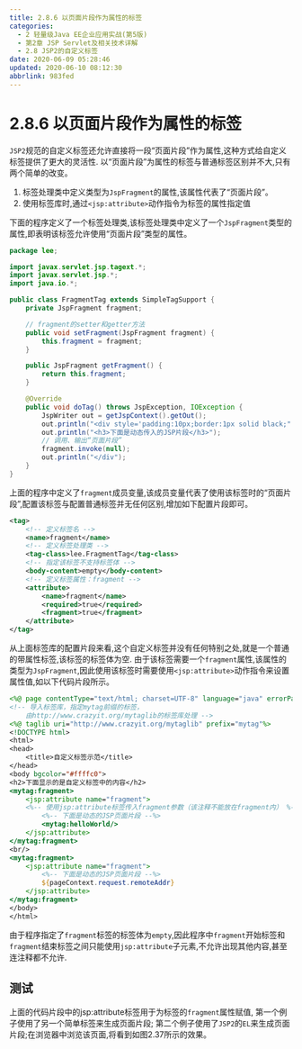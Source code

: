 ```yaml
---
title: 2.8.6 以页面片段作为属性的标签
categories: 
  - 2 轻量级Java EE企业应用实战(第5版)
  - 第2章 JSP Servlet及相关技术详解
  - 2.8 JSP2的自定义标签
date: 2020-06-09 05:28:46
updated: 2020-06-10 08:12:30
abbrlink: 983fed
---
```

# 2.8.6 以页面片段作为属性的标签
`JSP2`规范的自定义标签还允许直接将一段“页面片段”作为属性,这种方式给自定义标签提供了更大的灵活性.
以“页面片段”为属性的标签与普通标签区别并不大,只有两个简单的改变。
1. 标签处理类中定义类型为`JspFragment`的属性,该属性代表了“页面片段”。
2. 使用标签库时,通过`<jsp:attribute>`动作指令为标签的属性指定值

下面的程序定义了一个标签处理类,该标签处理类中定义了一个`JspFragment`类型的属性,即表明该标签允许使用“页面片段”类型的属性。
```java
package lee;

import javax.servlet.jsp.tagext.*;
import javax.servlet.jsp.*;
import java.io.*;

public class FragmentTag extends SimpleTagSupport {
    private JspFragment fragment;

    // fragment的setter和getter方法
    public void setFragment(JspFragment fragment) {
        this.fragment = fragment;
    }

    public JspFragment getFragment() {
        return this.fragment;
    }

    @Override
    public void doTag() throws JspException, IOException {
        JspWriter out = getJspContext().getOut();
        out.println("<div style='padding:10px;border:1px solid black;" + ";border-radius:20px'>");
        out.println("<h3>下面是动态传入的JSP片段</h3>");
        // 调用、输出“页面片段”
        fragment.invoke(null);
        out.println("</div");
    }
}
```
上面的程序中定义了`fragment`成员变量,该成员变量代表了使用该标签时的“页面片段”,配置该标签与配置普通标签并无任何区别,增加如下配置片段即可。
```xml
<tag>
    <!-- 定义标签名 -->
    <name>fragment</name>
    <!-- 定义标签处理类 -->
    <tag-class>lee.FragmentTag</tag-class>
    <!-- 指定该标签不支持标签体 -->
    <body-content>empty</body-content>
    <!-- 定义标签属性：fragment -->
    <attribute>
        <name>fragment</name>
        <required>true</required>
        <fragment>true</fragment>
    </attribute>
</tag>
```
从上面标签库的配置片段来看,这个自定义标签并没有任何特别之处,就是一个普通的带属性标签,该标签的标签体为空.
由于该标签需要一个`fragment`属性,该属性的类型为`JspFragment`,因此使用该标签时需要使用`<jsp:attribute>`动作指令来设置属性值,如以下代码片段所示。
```jsp
<%@ page contentType="text/html; charset=UTF-8" language="java" errorPage="" %>
<!-- 导入标签库，指定mytag前缀的标签，
    由http://www.crazyit.org/mytaglib的标签库处理 -->
<%@ taglib uri="http://www.crazyit.org/mytaglib" prefix="mytag"%>
<!DOCTYPE html>
<html>
<head>
    <title>自定义标签示范</title>
</head>
<body bgcolor="#ffffc0">
<h2>下面显示的是自定义标签中的内容</h2>
<mytag:fragment>
    <jsp:attribute name="fragment">
    <%-- 使用jsp:attribute标签传入fragment参数（该注释不能放在fragment内） %-->
        <%-- 下面是动态的JSP页面片段 --%>
        <mytag:helloWorld/>
    </jsp:attribute>
</mytag:fragment>
<br/>
<mytag:fragment>
    <jsp:attribute name="fragment">
        <%-- 下面是动态的JSP页面片段 --%>
        ${pageContext.request.remoteAddr}
    </jsp:attribute>
</mytag:fragment>
</body>
</html>
```
由于程序指定了`fragment`标签的标签体为`empty`,因此程序中`fragment`开始标签和`fragment`结束标签之间只能使用`jsp:attribute`子元素,不允许出现其他内容,甚至连注释都不允许.
## 测试
上面的代码片段中的jsp:attribute标签用于为标签的`fragment`属性赋值,
第一个例子使用了另一个简单标签来生成页面片段;
第二个例子使用了`JSP2`的`EL`来生成页面片段;在浏览器中浏览该页面,将看到如图2.37所示的效果。
